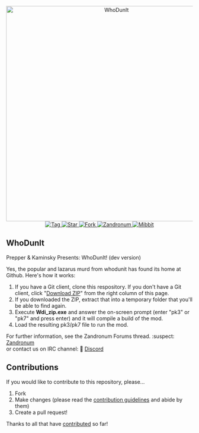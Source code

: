 <p align="center"> <img alt="WhoDunIt" src="https://raw.githubusercontent.com/prepper25/WhoDunIt/master/Whodunit_Beta/Graphics/WDIMAIN.png" width="580">	
<br>	
<a href="https://github.com/Kamenschy/WhoDunit/tags">	
<img src="https://img.shields.io/github/tag/Kamenschy/WhoDunit.svg?label=%20tag%20" alt="Tag">	
</a>	
<a href="https://github.com/Kamenschy/WhoDunit/stargazers">	
<img src="http://github-svg-buttons.herokuapp.com/star.svg?user=Kamenschy&repo=WhoDunit&style=flat&background=007ec6" alt="Star">	
</a>	
<a href="http://github.com/Kamenschy/WhoDunit/fork">	
<img src="http://github-svg-buttons.herokuapp.com/fork.svg?user=Kamenschy&repo=WhoDunit&style=flat&background=007ec6" alt="Fork">	
</a> 	
<a href="https://zandronum.com/forum/viewtopic.php?f=58&t=123&hilit=whodunit+finally">	
<img src="https://img.shields.io/badge/Forum%20-zandronum-brightgreen.svg" alt="Zandronum">	
</a>	
<a href="https://client00.chat.mibbit.com/?server=irc.zandronum.com&channel=%23whodunithelp">	
<img src="https://img.shields.io/badge/chat-mibbit-brightgreen.svg" alt="Mibbit">	
</a> 	
</p>	
<h2> WhoDunIt</h2> 	
Prepper & Kaminsky Presents: WhoDunIt! (dev version)	
	
Yes, the popular and lazarus murd from whodunit has found its home at Github. Here's how it works:	
	
1. If you have a Git client, clone this respository. If you don't have a Git client, click "[Download ZIP](https://github.com/prepper25/WhoDunIt/archive/master.zip)" from the right column of this page.	
2. If you downloaded the ZIP, extract that into a temporary folder that you'll be able to find again.	
3. Execute **Wdi_zip.exe** and answer the on-screen prompt (enter "pk3" or "pk7" and press enter) and it will compile a build of the mod.	
4. Load the resulting pk3/pk7 file to run the mod.	
	
For further information, see the Zandronum Forums thread. :suspect: [Zandronum](https://zandronum.com/forum/viewtopic.php?f=58&t=123&hilit=whodunit+finally)	
or contact us on IRC channel: :busts_in_silhouette: [Discord](https://discordapp.com/widget?id=447777148976103424&theme=dark)	
	
## Contributions 	
If you would like to contribute to this repository, please... 	
1. Fork 	
2. Make changes (please read the [contribution guidelines](./Contributing.md) and abide by them) 	
3. Create a pull request!	
	
Thanks to all that have [contributed](./Whodunit_Beta/Credits/CREDITS.txt) so far!
